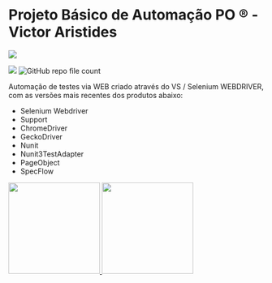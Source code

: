 # Projeto Básico de Automação PO ® - Victor Aristides

![](https://images.sympla.com.br/5d07c0975cf45.png)


 ![](https://img.shields.io/github/release/pandao/editor.md.svg)
 <img alt="GitHub repo file count" src="https://img.shields.io/github/directory-file-count/raphaelaristides/ProjetoOficialSpecflow">


Automação de testes via WEB criado através do VS / Selenium WEBDRIVER, com as versões mais recentes dos produtos abaixo:

- Selenium Webdriver 
- Support 
- ChromeDriver 
- GeckoDriver 
- Nunit 
- Nunit3TestAdapter 
- PageObject 
- SpecFlow

<div>
<a href="https://github.com/raphaelaristides">
<img height="180em" src="https://github-readme-stats.vercel.app/api/top-langs/?username=VictorAristides&layout=compact&langs_count=7&theme=dracula"/>
<img height="180em" src="https://github-readme-stats.vercel.app/api?username=raphaelaristides&show_icons=true&theme=dracula&include_all_commits=true&count_private=true"/>
</div>
  
  
  
